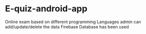 # E-quiz-android-app
Online exam based on different programming Languages
admin can add/update/delete the data
Firebase Database has been used
